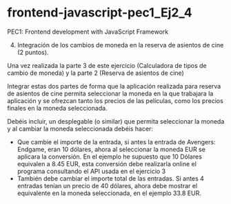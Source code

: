 # frontend-javascript-pec1_Ej2_4
PEC1: Frontend development with JavaScript Framework

4. Integración de los cambios de moneda en la reserva de asientos de cine (2 puntos).

Una vez realizada la parte 3 de este ejercicio (Calculadora de tipos de cambio de moneda) y la parte 2 (Reserva de asientos de cine)

Integrar estas dos partes de forma que la aplicación realizada para reserva de asientos de cine permita seleccionar la moneda en la que trabajara la aplicación y se ofrezcan tanto los precios de las películas, como los precios finales en la moneda seleccionada.

Debéis incluir, un desplegable (o similar) que permita seleccionar la moneda y al cambiar la moneda seleccionada debéis hacer:

 - Que cambie el importe de la entrada, si antes la entrada de Avengers: Endgame, eran 10 dólares, ahora al seleccionar la moneda EUR se aplicara la conversión. En el ejemplo he supuesto que 10 Dólares equivalen a 8.45 EUR, esta conversión debe realizarla online el programa consultando el API usada en el ejercicio 3
 - También debe cambiar el importe total de las entradas. Si antes 4 entradas tenían un precio de 40 dólares, ahora debe mostrar el equivalente en la moneda seleccionada, en el ejemplo 33.8 EUR.
